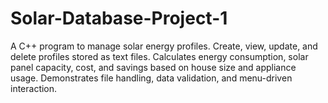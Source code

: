 # Solar-Database-Project-1
A C++ program to manage solar energy profiles. Create, view, update, and delete profiles stored as text files. Calculates energy consumption, solar panel capacity, cost, and savings based on house size and appliance usage. Demonstrates file handling, data validation, and menu-driven interaction.
